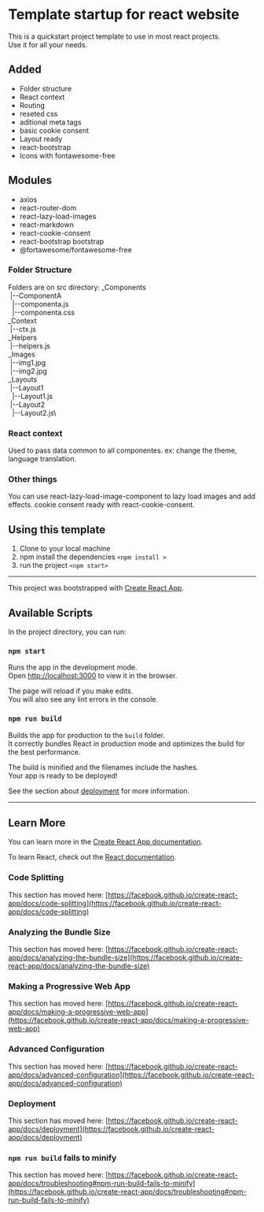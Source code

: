 # Template startup for react website

This is a quickstart project template to use in most react projects.  
Use it for all your needs. 

## Added 
* Folder structure
* React context
* Routing
* reseted css
* aditional meta tags
* basic cookie consent
* Layout ready
* react-bootstrap 
* Icons with fontawesome-free

## Modules
* axios
* react-router-dom
* react-lazy-load-images
* react-markdown
* react-cookie-consent
* react-bootstrap bootstrap
* @fortawesome/fontawesome-free

### Folder Structure 
Folders are on src directory:
_Components\
&nbsp;|--ComponentA\
&nbsp;&nbsp;|--componenta.js\
&nbsp;&nbsp;|--componenta.css\
_Context\
&nbsp;|--ctx.js\
_Helpers\
&nbsp;|--helpers.js\
_Images\
&nbsp;|--img1.jpg\
&nbsp;|--img2.jpg\
_Layouts\
&nbsp;|--Layout1\
&nbsp;&nbsp;|--Layout1.js\
&nbsp;|--Layout2\
&nbsp;&nbsp;|--Layout2.js\

### React context
Used to pass data common to all componentes.
  ex: change the theme, language translation. 

### Other things
You can use react-lazy-load-image-component to lazy load images and add effects.
cookie consent ready with react-cookie-consent. 

## Using this template
1. Clone to your local machine
1. npm install the dependencies `<npm install >`
1. run the project `<npm start>`

***

This project was bootstrapped with [Create React App](https://github.com/facebook/create-react-app).

## Available Scripts

In the project directory, you can run:

### `npm start`

Runs the app in the development mode.\
Open [http://localhost:3000](http://localhost:3000) to view it in the browser.

The page will reload if you make edits.\
You will also see any lint errors in the console.

### `npm run build`

Builds the app for production to the `build` folder.\
It correctly bundles React in production mode and optimizes the build for the best performance.

The build is minified and the filenames include the hashes.\
Your app is ready to be deployed!

See the section about [deployment](https://facebook.github.io/create-react-app/docs/deployment) for more information.

***

## Learn More

You can learn more in the [Create React App documentation](https://facebook.github.io/create-react-app/docs/getting-started).

To learn React, check out the [React documentation](https://reactjs.org/).

### Code Splitting

This section has moved here: [https://facebook.github.io/create-react-app/docs/code-splitting](https://facebook.github.io/create-react-app/docs/code-splitting)

### Analyzing the Bundle Size

This section has moved here: [https://facebook.github.io/create-react-app/docs/analyzing-the-bundle-size](https://facebook.github.io/create-react-app/docs/analyzing-the-bundle-size)

### Making a Progressive Web App

This section has moved here: [https://facebook.github.io/create-react-app/docs/making-a-progressive-web-app](https://facebook.github.io/create-react-app/docs/making-a-progressive-web-app)

### Advanced Configuration

This section has moved here: [https://facebook.github.io/create-react-app/docs/advanced-configuration](https://facebook.github.io/create-react-app/docs/advanced-configuration)

### Deployment

This section has moved here: [https://facebook.github.io/create-react-app/docs/deployment](https://facebook.github.io/create-react-app/docs/deployment)

### `npm run build` fails to minify

This section has moved here: [https://facebook.github.io/create-react-app/docs/troubleshooting#npm-run-build-fails-to-minify](https://facebook.github.io/create-react-app/docs/troubleshooting#npm-run-build-fails-to-minify)
